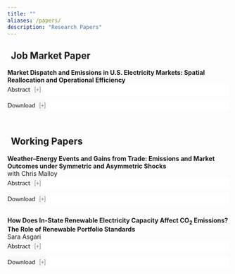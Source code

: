 ```yaml
---
title: ""
aliases: /papers/
description: "Research Papers"
---
```


<link rel="stylesheet" href="https://cdnjs.cloudflare.com/ajax/libs/font-awesome/6.0.0/css/all.min.css">

<style>
/* Pretty, JS-free accordions */
details.abs { margin: 0 0 10px 0; background: #fff; }
details.abs summary {
  font:14px/1.5 Lato, "Helvetica Neue", Helvetica, Arial, sans-serif;
  cursor:pointer; padding:2px 0; outline:none; list-style:none;
  background:#f8f8f8; display:inline-block;
}
details.abs summary::-webkit-details-marker { display:none; }
details.abs summary::after { content:" [+]"; color:#777; font-size:90%; margin-left:6px; }
details.abs[open] summary::after { content:" [−]"; }
.details-body { background:#F1F1F1; color:#555; padding:10px; margin-top:6px; }
</style>

<!-- ======================== -->
<!--   JOB MARKET PAPER       -->
<!-- ======================== -->

<h2><i class="fas fa-briefcase" style="color: #841617; margin-right: 8px;"></i>Job Market Paper</h2>

<p style="margin:0">
  <a style="margin:0; font-size:100%; font-weight:bold">Market Dispatch and Emissions in U.S. Electricity Markets: Spatial Reallocation and Operational Efficiency</a>
</p>

<details class="abs">
  <summary>Abstract</summary>
  <div class="details-body">
    <p>
    This study evaluates the impact of market-based electricity dispatch on social welfare during the U.S. deregulation period from 1999 to 2012. By comparing the observed market dispatch against counterfactual least-cost and least-emissions regimes, we find that while markets yielded modest reductions in CO₂ and NOₓ damages via efficiency gains, they also triggered a sharp increase in SO₂ damages. This increase was driven by expanded trade and a shift toward cheaper coal generation. The net effect was an annual increase in environmental damages of $2–11 billion—a figure that far surpasses the documented $3–5 billion in private cost savings. These losses were concentrated in early-adopting, coal-reliant regions with a high proportion of merchant generators. Our results demonstrate that while deregulated markets improved private efficiency, they created even larger social costs by amplifying environmental externalities, highlighting an urgent need to align wholesale market rules with environmental goals.
    </p>
  </div>
</details>

<details class="abs">
  <summary>Download</summary>
  <div class="details-body"><p>Coming soon</p></div>
</details>

<br>

<!-- ======================== -->
<!--   WORKING PAPERS         -->
<!-- ======================== -->

<h2><i class="fas fa-file-alt" style="color: #1976d2; margin-right: 8px;"></i>Working Papers</h2>

<p style="margin:0">
  <a style="margin:0; font-size:100%; font-weight:bold">Weather–Energy Events and Gains from Trade: Emissions and Market Outcomes under Symmetric and Asymmetric Shocks</a><br>
  with Chris Malloy
</p>

<details class="abs">
  <summary>Abstract</summary>
  <div class="details-body">
    <p>
    We propose a new empirical design to estimate when electricity transmission provides the greatest value, exploiting variation in extreme net-load events. As power systems integrate more renewables, the grid faces increasing stress from days with severe imbalances between demand and renewable supply. We hypothesize that the private cost-saving value of transmission is highly heterogeneous and is disproportionately driven by its ability to insure against asymmetric regional shocks—where one region has a deficit while another has a surplus—compared to symmetric ones. Using day-ahead market data from MISO and SPP, we calculate the daily value of transmission against a counterfactual autarky equilibrium. A key innovation is our use of exogenous day-ahead forecasts of load and renewables to define extreme events, ensuring identification is free of post-treatment bias. We then estimate a causal model relating these event types to transmission value. Our findings will quantify the extent to which transmission acts as regional insurance, providing crucial guidance for infrastructure policy and the efficient integration of renewables.
    </p>
  </div>
</details>

<details class="abs">
  <summary>Download</summary>
  <div class="details-body"><p>Coming soon</p></div>
</details>

<br>

<p style="margin:0">
  <a style="margin:0; font-size:100%; font-weight:bold">How Does In-State Renewable Electricity Capacity Affect CO<sub>2</sub> Emissions? The Role of Renewable Portfolio Standards</a><br>
  Sara Asgari
</p>

<details class="abs">
  <summary>Abstract</summary>
  <div class="details-body">
    <p>
    State-level policies, particularly Renewable Portfolio Standards (RPS), have been a primary driver of renewable energy adoption in the United States. While crucial for decarbonization, the expansion of renewable infrastructure carries its own ecological footprint, raising questions about its net environmental benefits. This study investigates how heterogeneous RPS design features—specifically, the allowance of out-of-state Renewable Energy Credit (REC) trading and policy stringency—shape these outcomes. We find that states prioritizing in-state renewable capacity development successfully spur local infrastructure growth. However, this same focus impedes their ability to control emissions and reduce their carbon footprint effectively. These results illuminate a critical tension in clean energy policy, demonstrating that the design of an RPS creates a trade-off between fostering a local green industry and achieving cost-effective emissions reductions.
    </p>
  </div>
</details>

<details class="abs">
  <summary>Download</summary>
  <div class="details-body"><p>Coming soon</p></div>
</details>
